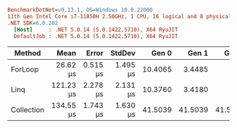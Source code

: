 ``` ini

BenchmarkDotNet=v0.13.1, OS=Windows 10.0.22000
11th Gen Intel Core i7-11850H 2.50GHz, 1 CPU, 16 logical and 8 physical cores
.NET SDK=6.0.202
  [Host]     : .NET 5.0.14 (5.0.1422.5710), X64 RyuJIT
  DefaultJob : .NET 5.0.14 (5.0.1422.5710), X64 RyuJIT


```
|     Method |      Mean |    Error |   StdDev |   Gen 0 |   Gen 1 |   Gen 2 | Allocated |
|----------- |----------:|---------:|---------:|--------:|--------:|--------:|----------:|
|    ForLoop |  26.62 μs | 0.515 μs | 1.495 μs | 10.4065 |  3.4485 |       - |    128 KB |
|       Linq | 121.23 μs | 2.278 μs | 2.131 μs | 10.3760 |  3.4180 |       - |    128 KB |
| Collection | 134.55 μs | 1.743 μs | 1.630 μs | 41.5039 | 41.5039 | 41.5039 |    295 KB |
